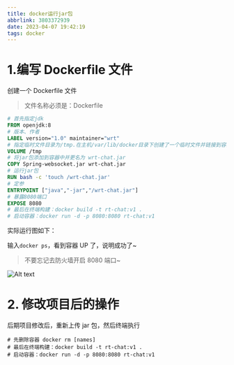 ```yaml
---
title: docker运行jar包
abbrlink: 3803372939
date: 2023-04-07 19:42:19
tags: docker
---
```


# 1.编写 Dockerfile 文件

创建一个 Dockerfile 文件

> 文件名称必须是：Dockerfile

```dockerfile
# 首先指定jdk
FROM openjdk:8
# 版本、作者
LABEL version="1.0" maintainer="wrt"
# 指定临时文件目录为/tmp.在主机/var/lib/docker目录下创建了一个临时文件并链接到容器的/tmp
VOLUME /tmp
# 将jar包添加到容器中并更名为 wrt-chat.jar
COPY Spring-websocket.jar wrt-chat.jar
# 运行jar包
RUN bash -c 'touch /wrt-chat.jar'
# 定参
ENTRYPOINT ["java","-jar","/wrt-chat.jar"]
# 暴露8080端口
EXPOSE 8080
# 最后在终端构建：docker build -t rt-chat:v1 .
# 启动容器：docker run -d -p 8080:8080 rt-chat:v1
```

实际运行图如下：

输入`docker ps`，看到容器 UP 了，说明成功了~

> 不要忘记去防火墙开启 8080 端口~

![Alt text](1.png)

# 2. 修改项目后的操作

后期项目修改后，重新上传 jar 包，然后终端执行

```shell
# 先删除容器 docker rm [names]
# 最后在终端构建：docker build -t rt-chat:v1 .
# 启动容器：docker run -d -p 8080:8080 rt-chat:v1
```
